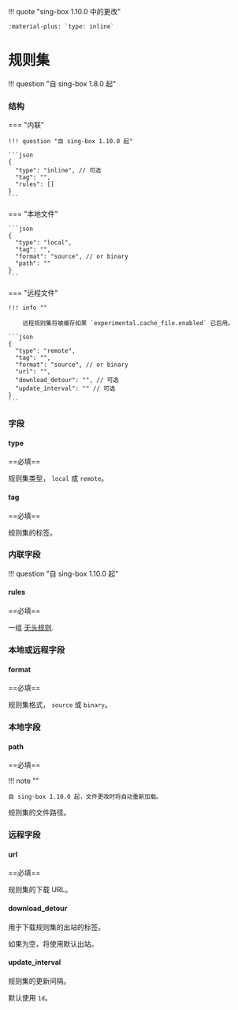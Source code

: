 !!! quote "sing-box 1.10.0 中的更改"

    :material-plus: `type: inline`

# 规则集

!!! question "自 sing-box 1.8.0 起"

### 结构

=== "内联"

    !!! question "自 sing-box 1.10.0 起"

    ```json
    {
      "type": "inline", // 可选
      "tag": "",
      "rules": []
    }
    ```

=== "本地文件"

    ```json
    {
      "type": "local",
      "tag": "",
      "format": "source", // or binary
      "path": ""
    }
    ```

=== "远程文件"

    !!! info ""
    
        远程规则集将被缓存如果 `experimental.cache_file.enabled` 已启用。

    ```json
    {
      "type": "remote",
      "tag": "",
      "format": "source", // or binary
      "url": "",
      "download_detour": "", // 可选
      "update_interval": "" // 可选
    }
    ```

### 字段

#### type

==必填==

规则集类型， `local` 或 `remote`。

#### tag

==必填==

规则集的标签。

### 内联字段

!!! question "自 sing-box 1.10.0 起"

#### rules

==必填==

一组 [无头规则](../headless-rule/).

### 本地或远程字段

#### format

==必填==

规则集格式， `source` 或 `binary`。

### 本地字段

#### path

==必填==

!!! note ""

    自 sing-box 1.10.0 起，文件更改时将自动重新加载。

规则集的文件路径。

### 远程字段

#### url

==必填==

规则集的下载 URL。

#### download_detour

用于下载规则集的出站的标签。

如果为空，将使用默认出站。

#### update_interval

规则集的更新间隔。

默认使用 `1d`。
